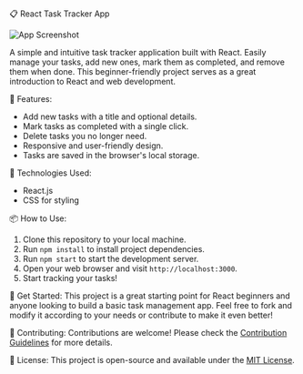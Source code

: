 📋 React Task Tracker App

![App Screenshot](![task_tracker](https://github.com/Pawankumar-shedage/Task-Tracker-App-with-React/assets/69629877/64d6913b-6cb6-4376-830a-fb14338e9894)
)

A simple and intuitive task tracker application built with React. Easily manage your tasks, add new ones, mark them as completed, and remove them when done. This beginner-friendly project serves as a great introduction to React and web development.

🚀 Features:
- Add new tasks with a title and optional details.
- Mark tasks as completed with a single click.
- Delete tasks you no longer need.
- Responsive and user-friendly design.
- Tasks are saved in the browser's local storage.

🔧 Technologies Used:
- React.js
- CSS for styling

📦 How to Use:
1. Clone this repository to your local machine.
2. Run `npm install` to install project dependencies.
3. Run `npm start` to start the development server.
4. Open your web browser and visit `http://localhost:3000`.
5. Start tracking your tasks!

🌟 Get Started:
This project is a great starting point for React beginners and anyone looking to build a basic task management app. Feel free to fork and modify it according to your needs or contribute to make it even better!

🤝 Contributing:
Contributions are welcome! Please check the [Contribution Guidelines](CONTRIBUTING.md) for more details.

📃 License:
This project is open-source and available under the [MIT License](LICENSE).
